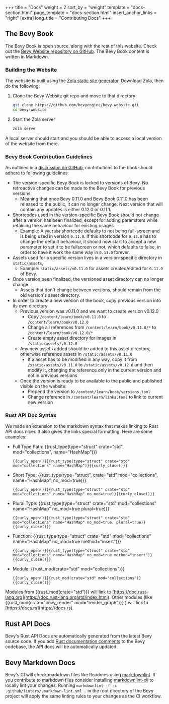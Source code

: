 +++
title = "Docs"
weight = 2
sort_by = "weight"
template = "docs-section.html"
page_template = "docs-section.html"
insert_anchor_links = "right"
[extra]
long_title = "Contributing Docs"
+++

## The Bevy Book

The Bevy Book is open source, along with the rest of this website. Check out the [Bevy Website repository on GitHub](https://github.com/bevyengine/bevy-website). The Bevy Book content is written in Markdown.

### Building the Website

The website is built using the [Zola static site generator](https://www.getzola.org/). Download Zola, then do the following:

1. Clone the Bevy Website git repo and move to that directory:

    ```sh
    git clone https://github.com/bevyengine/bevy-website.git
    cd bevy-website
    ```

2. Start the Zola server

    ```sh
    zola serve
    ```

A local server should start and you should be able to access a local version of the website from there.

### Bevy Book Contribution Guidelines

As outlined in a [discussion on GitHub](https://github.com/bevyengine/bevy-website/issues/623), contributions to the book should adhere to following guidelines:

- The version-specific Bevy Book is locked to versions of Bevy. No retroactive changes can be made to the Bevy Book for previous versions.
  - Meaning that once Bevy 0.11.0 and Bevy Book 0.11.0 has been released to the public, it can no longer change. Next version that will contain any updates is either 0.12.0 or 0.11.1.
- Shortcodes used in the version-specific Bevy Book should not change after a version has been finalized, except for adding paramaters while retaining the same behaviour for existing usages
  - Example: A `youtube` shortcode defaults to not being full-screen and is being used in version `0.11.0`. If this shortcode for `0.12.0` has to change the default behaviour, it should now start to accept a new parameter to set it to be fullscreen or not, which defaults to false, in order to have it work the same way in `0.11.0` forever.
- Assets used for a specific version lives in a version-specific directory in `static/assets`,
  - Example: `static/assets/v0.11.0` for assets created/edited for `0.11.0` of Bevy.
- Once version been finalized, the versioned asset directory can no longer change.
  - Assets that don't change between versions, should remain from the old version's asset directory.
- In order to create a new version of the book, copy previous version into its own directory
  - Previous version was v0.11.0 and we want to create version v0.12.0
    - Copy `/content/learn/book/v0.11.0` to `/content/learn/book/v0.12.0`
    - Change all references from `/content/learn/book/v0.11.0/*` to `/content/learn/book/v0.12.0/*`
    - Create empty asset directory for images in `/static/assets/v0.12.0`
  - Any new assets added should be added to this asset directory, otherwise reference assets in `/static/assets/v0.11.0`
    - If a asset has to be modified in any way, copy it from `/static/assets/v0.11.0` to `/static/assets/v0.12.0` and then modify it, changing the reference only in the current version and not in previous versions
  - Once the version is ready to be available to the public and published visible on the website:
    - Prepend the version to `/content/learn/book/versions.toml`
    - Change reference in `/content/learn/links.toml` to link to current new version

### Rust API Doc Syntax

We made an extension to the markdown syntax that makes linking to Rust API docs nicer. It also gives the links special formatting. Here are some examples:

- Full Type Path: {{rust_type(type="struct" crate="std", mod="collections", name="HashMap")}}

    ```{{curly_open()}}{rust_type(type="struct" crate="std" mod="collections" name="HashMap")}{{curly_close()}}```
- Short Type: {{rust_type(type="struct", crate="std" mod="collections", name="HashMap", no_mod=true)}}

    ```{{curly_open()}}{rust_type(type="struct" crate="std" mod="collections" name="HashMap" no_mod=true)}{{curly_close()}}```
- Plural Type: {{rust_type(type="struct" crate="std" mod="collections" name="HashMap" no_mod=true plural=true)}}

    ```{{curly_open()}}{rust_type(type="struct" crate="std" mod="collections" name="HashMap" no_mod=true, plural=true)}{{curly_close()}}```
- Function: {{rust_type(type="struct" crate="std" mod="collections" name="HashMap" no_mod=true method="insert")}}

    ```{{curly_open()}}{rust_type(type="struct" crate="std" mod="collections" name="HashMap" no_mod=true method="insert")}{{curly_close()}}```
- Module: {{rust_mod(crate="std" mod="collections")}}

    ```{{curly_open()}}{rust_mod(crate="std" mod="collections")}{{curly_close()}}```

Modules from {{rust_mod(crate="std")}} will link to [https://doc.rust-lang.org](https://doc.rust-lang.org/std/index.html). Other modules (like {{rust_mod(crate="bevy_render" mod="render_graph")}} ) will link to [https://docs.rs](https://docs.rs).

## Rust API Docs

Bevy's Rust API Docs are automatically generated from the latest Bevy source code. If you add [Rust documentation comments](https://doc.rust-lang.org/book/ch14-02-publishing-to-crates-io.html#making-useful-documentation-comments) to the Bevy codebase, the API docs will be automatically updated.

## Bevy Markdown Docs

Bevy's CI will check markdown files like Readmes using [markdownlint](https://github.com/DavidAnson/markdownlint). If you contribute to markdown files consider installing [markdownlint-cli](https://github.com/igorshubovych/markdownlint-cli) to locally lint your changes. Running `markdownlint -f -c .github/linters/.markdown-lint.yml .` in the root directory of the Bevy project will apply the same linting rules to your changes as the CI workflow.
